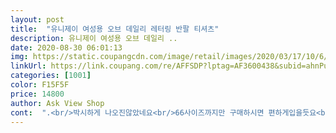 ```yaml
---
layout: post 
title:  "유니제이 여성용 오브 데일리 레터링 반팔 티셔츠" 
description: 유니제이 여성용 오브 데일리 ..
date: 2020-08-30 06:01:13 
img: https://static.coupangcdn.com/image/retail/images/2020/03/17/10/6/f9aaf6c9-6632-4c35-98e1-dde46f2cb27d.jpg 
linkUrl: https://link.coupang.com/re/AFFSDP?lptag=AF3600438&subid=ahnPublicAsk&pageKey=1376629022&itemId=2410062006&vendorItemId=70533639765&traceid=V0-113-1383192e64cb7763 
categories: [1001] 
color: F15F5F 
price: 14800 
author: Ask View Shop 
cont:  ".<br/>박시하게 나오진않았네요<br/>66사이즈까지만 구매하시면 편하게입을듯요<br/>66인데.<br/> 그냥  학교체육복 처럼 딱 맞아요.<br/><br/>그리고 전체적인 핏도 모델처럼 안 나.<br/>옵.<br/>니.<br/>다.<br/>^^<br/>그분들 글보고 별로안크겠구나!<br/>길이도 벨트겨우 가려지고.<br/><br/>대체 작다는 사람들의 덩치가 얼마나 크신건지... <br/><br/>두께감은 여름에 입기 딱 좋은듯<br/>물론, 체형마다 다르겠지만 아빠 옷 같다는건 노이해.<br/><br/>아니 엄청 크다고 아빠옷 입은것 같다는 분 은 44사이즈 인가용?ㅋ<br/>아니면 사이즈가 크니 레깅스에 입어도 될거같아요<br/>우리 중학생딸들 하나씩 줄려고 샀는더<br/>입는느낌입니다 그래도 루즈핏으로<br/>체육복인줄ㅋㅋㅋㅋ<br/>큰딸이 등치강 있어서 그란지 좀 작은듯.<br/>.<br/><br/>하고시켰는데 엄청커요 남친옷 아니 아빠옷<br/>허리잡고 입을려구요^<br/> -^<br/>" 
---
```

